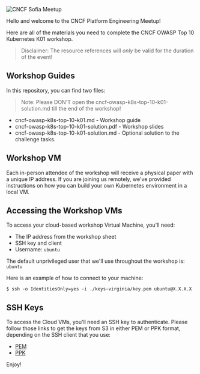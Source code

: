 ![CNCF Sofia Meetup](https://secure.meetupstatic.com/photos/event/9/8/2/7/clean_518858951.webp)

Hello and welcome to the CNCF Platform Engineering Meetup!

Here are all of the materials you need to complete the CNCF OWASP Top 10 Kubernetes K01 workshop.


> Disclaimer: The resource references will *only* be valid for the duration of the event!


## Workshop Guides

In this repository, you can find two files:

> Note: Please DON'T open the cncf-owasp-k8s-top-10-k01-solution.md till the end of the workshop!

- cncf-owasp-k8s-top-10-k01.md             - Workshop guide
- cncf-owasp-k8s-top-10-k01-solution.pdf   - Workshop slides
- cncf-owasp-k8s-top-10-k01-solution.md    - Optional solution to the challenge tasks.


## Workshop VM

Each in-person attendee of the workshop will receive a physical paper with a unique IP address. If you are joining us
remotely, we've provided instructions on how you can build your own Kubernetes environment in a local VM.

## Accessing the Workshop VMs

To access your cloud-based workshop Virtual Machine, you'll need:

- The IP address from the workshop sheet
- SSH key and client
- Username: `ubuntu`

The default unprivileged user that we'll use throughout the workshop is: `ubuntu`

Here is an example of how to connect to your machine:

```shell
$ ssh -o IdentitiesOnly=yes -i ./keys-virginia/key.pem ubuntu@X.X.X.X
```

## SSH Keys

To access the Cloud VMs, you'll need an SSH key to authenticate. Please follow those links to get the keys from S3
in either PEM or PPK format, depending on the SSH client that you use:

- [PEM]()
- [PPK]()


Enjoy!
